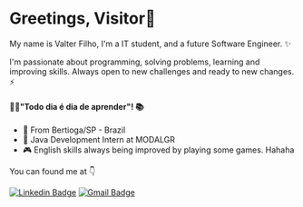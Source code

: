 # Greetings, Visitor👋

My name is Valter Filho, I'm a IT student, and a future Software Engineer. ✨

I'm passionate about programming, solving problems, learning and improving skills. Always open to new challenges and ready to new changes. ⚡


#### 👨‍💻"Todo dia é dia de aprender"! 📚

- 🏡 From Bertioga/SP - Brazil
-  🧩 Java Development Intern at MODALGR
- 🎮 English skills always being improved by playing some games. Hahaha

You can found me at 👇

[![Linkedin Badge](https://img.shields.io/badge/-vsilvasouzaf-FF0000?style=flat-square&logo=Linkedin&logoColor=white&link=https://www.linkedin.com/in/vsilvasouzaf/)](https://www.linkedin.com/in/vsilvasouzaf/) [![Gmail Badge](https://img.shields.io/badge/-vsilvasouzaf98@gmail.com-FF0000?style=flat-square&logo=Gmail&logoColor=white&link=mailto:vsilvasouzaf98@gmail.com)](mailto:vsilvasouzaf98@gmail.com)
